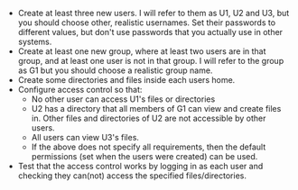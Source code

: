 * Create at least three new users. I will refer to them as U1, U2 and U3, but you should choose other, realistic usernames. Set their passwords to different values, but don't use passwords that you actually use in other systems.
* Create at least one new group, where at least two users are in that group, and at least one user is not in that group. I will refer to the group as G1 but you should choose a realistic group name.
* Create some directories and files inside each users home.
* Configure access control so that:
    * No other user can access U1's files or directories
    * U2 has a directory that all members of G1 can view and create files in. Other files and directories of U2 are not accessible by other users.
    * All users can view U3's files.
    * If the above does not specify all requirements, then the default permissions (set when the users were created) can be used.
* Test that the access control works by logging in as each user and checking they can(not) access the specified files/directories.
